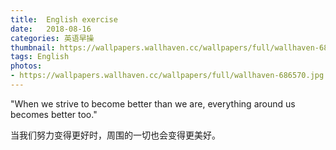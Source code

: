```yaml
---
title:  English exercise
date:   2018-08-16
categories: 英语早操
thumbnail: https://wallpapers.wallhaven.cc/wallpapers/full/wallhaven-686570.jpg
tags: English
photos:
- https://wallpapers.wallhaven.cc/wallpapers/full/wallhaven-686570.jpg
---
```


"When we strive to become better than we are, everything around us becomes better too."
<p>当我们努力变得更好时，周围的一切也会变得更美好。</p>
